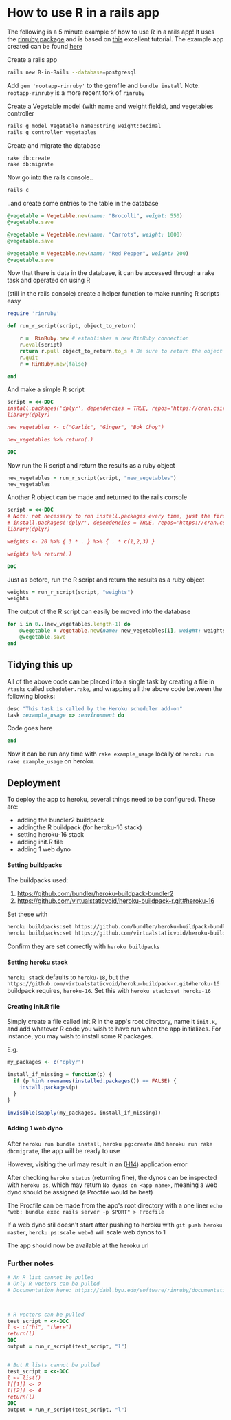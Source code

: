 # How to use R in a rails app

The following is a 5 minute example of how to use R in a rails app! It uses the [rinruby package](https://www.rubydoc.info/gems/rinruby/2.0.3/RinRuby) and is based on [this](https://www.standardco.de/using-r-in-rails) excellent tutorial. The example app created can be found [here](http://r-in-rails.herokuapp.com/)

Create a rails app 

```bash
rails new R-in-Rails --database=postgresql
```

Add `gem 'rootapp-rinruby'` to the gemfile and `bundle install`
Note: `rootapp-rinruby` is a more recent fork of `rinruby`


Create a Vegetable model (with name and weight fields), and vegetables controller

```bash
rails g model Vegetable name:string weight:decimal 
rails g controller vegetables 
```

Create and migrate the database

```bash
rake db:create
rake db:migrate
```

Now go into the rails console..

```bash
rails c
```

..and create some entries to the table in the database

```ruby
@vegetable = Vegetable.new(name: "Brocolli", weight: 550)
@vegetable.save

@vegetable = Vegetable.new(name: "Carrots", weight: 1000)
@vegetable.save

@vegetable = Vegetable.new(name: "Red Pepper", weight: 200)
@vegetable.save
```


Now that there is data in the database, it can be accessed through a rake task and operated on using R


(still in the rails console) create a helper function to make running R scripts easy

```ruby
require 'rinruby'

def run_r_script(script, object_to_return)

    r =  RinRuby.new # establishes a new RinRuby connection
    r.eval(script)
    return r.pull object_to_return.to_s # Be sure to return the object assigned in R script
    r.quit
    r = RinRuby.new(false)

end
```

And make a simple R script

```ruby
script = <<-DOC
install.packages('dplyr', dependencies = TRUE, repos='https://cran.csiro.au/')
library(dplyr)

new_vegetables <- c("Garlic", "Ginger", "Bok Choy")

new_vegetables %>% return(.)

DOC
```

Now run the R script and return the results as a ruby object 

```ruby
new_vegetables = run_r_script(script, "new_vegetables")
new_vegetables
```


Another R object can be made and returned to the rails console

```ruby
script = <<-DOC
# Note: not necessary to run install.packages every time, just the first
# install.packages('dplyr', dependencies = TRUE, repos='https://cran.csiro.au/')
library(dplyr)

weights <- 20 %>% { 3 * . } %>% { . * c(1,2,3) }

weights %>% return(.)

DOC
```

Just as before, run the R script and return the results as a ruby object 

```ruby
weights = run_r_script(script, "weights")
weights
```


The output of the R script can easily be moved into the database

```ruby
for i in 0..(new_vegetables.length-1) do 
	@vegetable = Vegetable.new(name: new_vegetables[i], weight: weights[i].to_d)
	@vegetable.save
end
```




## Tidying this up 

All of the above code can be placed into a single task by creating a file in `/tasks` called `scheduler.rake`, and wrapping all the above code between the following blocks:

```ruby 
desc "This task is called by the Heroku scheduler add-on"
task :example_usage => :environment do
```

Code goes here
```ruby
end
```

Now it can be run any time with `rake example_usage` locally or `heroku run rake example_usage` on heroku.







## Deployment


To deploy the app to heroku, several things need to be configured. These are: 
* adding the bundler2 buildpack
* addingthe R buildpack (for heroku-16 stack)
* setting heroku-16 stack
* adding init.R file
* adding 1 web dyno


#### Setting buildpacks

 The buildpacks used:

1. https://github.com/bundler/heroku-buildpack-bundler2
1. https://github.com/virtualstaticvoid/heroku-buildpack-r.git#heroku-16

Set these with
```bash
heroku buildpacks:set https://github.com/bundler/heroku-buildpack-bundler2
heroku buildpacks:set https://github.com/virtualstaticvoid/heroku-buildpack-r.git#heroku-16
```

Confirm they are set correctly with `heroku buildpacks`


#### Setting heroku stack

`heroku stack` defaults to `heroku-18`, but the `https://github.com/virtualstaticvoid/heroku-buildpack-r.git#heroku-16` buildpack requires, `heroku-16`. Set this with `heroku stack:set heroku-16`


#### Creating init.R file

Simply create a file called init.R in the app's root directory, name it `init.R`, and add whatever R code you wish to have run when the app initializes. For instance, you may wish to install some R packages.

E.g. 

```R
my_packages <- c("dplyr")

install_if_missing = function(p) {
  if (p %in% rownames(installed.packages()) == FALSE) {
    install.packages(p)
  }
}

invisible(sapply(my_packages, install_if_missing))

```



#### Adding 1 web dyno


After `heroku run bundle install`, `heroku pg:create` and `heroku run rake db:migrate`, the app will be ready to use

However, visiting the url may result in an ([H14](https://devcenter.heroku.com/articles/error-codes#h14-no-web-dynos-running)) application error

After checking `heroku status` (returning fine), the dynos can be inspected with `heroku ps`, which may return `No dynos on <app name>`, meaning a web dyno should be assigned (a Procfile would be best)

The Procfile can be made from the app's root directory with a one liner `echo "web: bundle exec rails server -p $PORT" > Procfile`

If a web dyno stil doesn't start after pushing to heroku with `git push heroku master`, `heroku ps:scale web=1` will scale web dynos to 1

The app should now be available at the heroku url





### Further notes

```ruby
# An R list cannot be pulled
# Only R vectors can be pulled
# Documentation here: https://dahl.byu.edu/software/rinruby/documentation.html



# R vectors can be pulled
test_script = <<-DOC
l <- c("hi", "there")
return(l)
DOC
output = run_r_script(test_script, "l")


# But R lists cannot be pulled
test_script = <<-DOC
l <- list() 
l[[1]] <- 2 
l[[2]] <- 4 
return(l)
DOC
output = run_r_script(test_script, "l")


```







